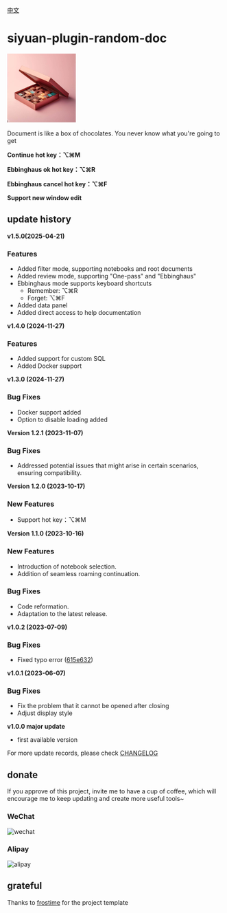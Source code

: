 [中文](README_zh_CN.md)

# siyuan-plugin-random-doc

<img src="./icon.png" width="160" height="160" alt="icon">

Document is like a box of chocolates. You never know what you're going to get

**Continue hot key：⌥⌘M**

**Ebbinghaus ok hot key：⌥⌘R**

**Ebbinghaus cancel hot key：⌥⌘F**

**Support new window edit**

## update history

**v1.5.0(2025-04-21)**
### Features  
* Added filter mode, supporting notebooks and root documents
* Added review mode, supporting "One-pass" and "Ebbinghaus"
* Ebbinghaus mode supports keyboard shortcuts
  * Remember: ⌥⌘R
  * Forget: ⌥⌘F
* Added data panel
* Added direct access to help documentation

**v1.4.0 (2024-11-27)**
### Features
* Added support for custom SQL
* Added Docker support

**v1.3.0 (2024-11-27)**

### Bug Fixes

* Docker support added
* Option to disable loading added

**Version 1.2.1 (2023-11-07)**

### Bug Fixes

* Addressed potential issues that might arise in certain scenarios, ensuring compatibility.

**Version 1.2.0 (2023-10-17)**

### New Features

* Support hot key：⌥⌘M

**Version 1.1.0 (2023-10-16)**

### New Features

* Introduction of notebook selection.
* Addition of seamless roaming continuation.

### Bug Fixes

* Code reformation.
* Adaptation to the latest release.

**v1.0.2 (2023-07-09)**
### Bug Fixes
- Fixed typo error ([615e632](https://github.com/terwer/siyuan-plugin-random-doc/commit/615e63281f167e3c861b8e8f5196d1ddd591d739))

**v1.0.1 (2023-06-07)**
### Bug Fixes
- Fix the problem that it cannot be opened after closing
- Adjust display style

**v1.0.0 major update**

- first available version

For more update records, please check [CHANGELOG](https://github.com/terwer/siyuan-plugin-random-doc/blob/main/CHANGELOG.md)

## donate

If you approve of this project, invite me to have a cup of coffee, which will encourage me to keep updating and create more useful tools~

### WeChat

<div>
<img src="https://static-rs-terwer.oss-cn-beijing.aliyuncs.com/donate/wechat.jpg" alt="wechat" style="width:280px;height:375px;" />
</div>

### Alipay

<div>
<img src="https://static-rs-terwer.oss-cn-beijing.aliyuncs.com/donate/alipay.jpg" alt="alipay" style="width:280px;height:375px;" />
</div>

## grateful

Thanks to [frostime](https://github.com/siyuan-note/plugin-sample-vite-svelte) for the project template